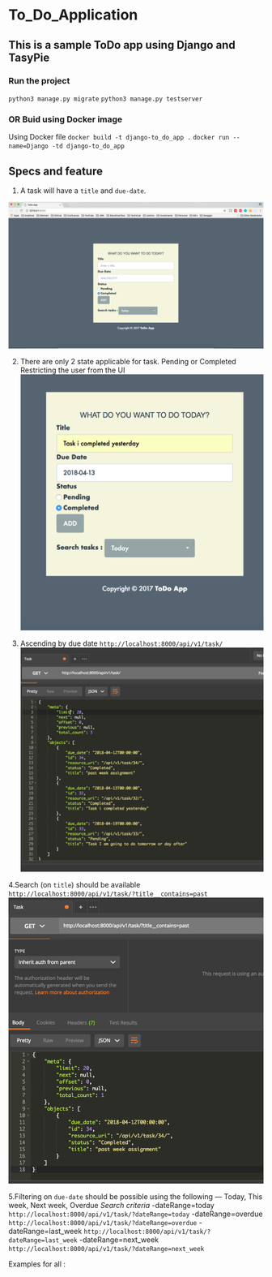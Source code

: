# To_Do_Application
## This is a sample ToDo app using Django and TasyPie

### Run the project 
`python3 manage.py migrate`
`python3 manage.py testserver`

### OR Buid using Docker image
Using Docker file
`docker build -t django-to_do_app .`
`docker run --name=Django -td django-to_do_app`

## Specs and feature

1. A task will have a `title` and `due-date`.

![main_app](images/main_app.png)

2. There are only 2 state applicable for task. Pending or Completed 
Restricting the user from the UI 
![task_status](images/main_app2.png)

3. Ascending by due date
`http://localhost:8000/api/v1/task/`
![due_date_orderby](images/postman.png)

4.Search (on `title`) should be available
`http://localhost:8000/api/v1/task/?title__contains=past`
![due_date_orderby](images/title.png)

5.Filtering on `due-date` should be possible using the following — Today, This
week, Next week, Overdue
*Search criteria*
-dateRange=today  `http://localhost:8000/api/v1/task/?dateRange=today`
-dateRange=overdue  `http://localhost:8000/api/v1/task/?dateRange=overdue`
-dateRange=last_week  `http://localhost:8000/api/v1/task/?dateRange=last_week`
-dateRange=next_week  `http://localhost:8000/api/v1/task/?dateRange=next_week`

Examples for all :
